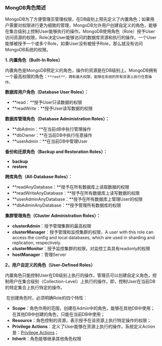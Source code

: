 ### 				MongDB角色简述

​	MongoDB为了方便管理员管理权限，在DB级别上预先定义了内置角色；如果用户需要对权限进行更为细致的管理，MongoDB允许用户创建自定义的角色，能够在集合级别上控制User能够执行的操作。MongoDB使用角色（Role）授予User访问资源的权限，Role决定User能够访问的数据库资源和执行的操作。一个User能够被授予一个或多个Role，如果User没有被授予Role，那么就没有访问MongoDB系统的权限。

**1. 内置角色（Built-In Roles）**

​	内置角色是MongoDB预定义的角色，操作的资源是在DB级别上。MongoDB拥有一个最高权限的角色：`**root**，拥有最大权限，能够在系统的所有资源上执行任意操作。`

**数据库用户角色（Database User Roles）：**

+ **read：**授予User只读数据的权限
+ **readWrite：**授予User读写数据的权限

**数据库管理角色（Database Administration Roles）：**

+ **dbAdmin：**在当前dB中执行管理操作
+ **dbOwner：**在当前DB中执行任意操作
+ **userAdmin：**在当前DB中管理User

**备份和还原角色（Backup and Restoration Roles）：**

+ **backup**
+ **restore**

**跨库角色（All-Database Roles）：**

+ **readAnyDatabase：**授予在所有数据库上读取数据的权限
+ **readWriteAnyDatabase：**授予在所有数据库上读写数据的权限
+ **userAdminAnyDatabase：**授予在所有数据库上管理User的权限
+ **dbAdminAnyDatabase：**授予管理所有数据库的权限

**集群管理角色（Cluster Administration Roles）：**

+ **clusterAdmin**：授予管理集群的最高权限
+ **clusterManager**：授予管理和监控集群的权限，A user with this role can access the config and local databases, which are used in sharding and replication, respectively.
+ **clusterMonitor**：授予监控集群的权限，对监控工具具有readonly的权限
+ **hostManager**：管理Server

**2，用户自定义的角色（User-Defined Roles）**

​	内置角色只能控制User在DB级别上执行的操作，管理员可以创建自定义角色，控制用户在集合级别（Collection-Level）上执行的操作，即，控制User在当前DB的特定集合上执行特定的操作。

​	在创建角色时，必须明确Role的四个特性：

+ **Scope**：角色作用的范围，创建在Admin中的角色，能够在其他DB中使用；在其他DB中创建的角色，只能在当前DB中使用；
+ **Resource**：角色控制的资源，表示授予在该资源上执行特定操作的权限；
+ **Privilege Actions**：定义了User能够在资源上执行的操作，系统定义Action是：[Privilege Actions](https://docs.mongodb.com/manual/reference/privilege-actions/#security-user-actions)；
+ **Inherit**：角色能够继承其他角色权限

